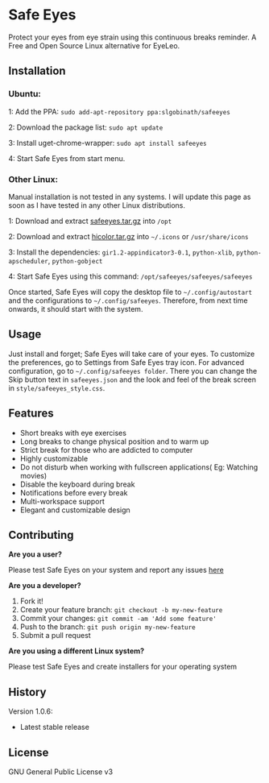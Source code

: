 # Safe Eyes
Protect your eyes from eye strain using this continuous breaks reminder. A Free and Open Source Linux alternative for EyeLeo.

## Installation

### Ubuntu:
1: Add the PPA: `sudo add-apt-repository ppa:slgobinath/safeeyes`

2: Download the package list: `sudo apt update`

3: Install uget-chrome-wrapper: `sudo apt install safeeyes`

4: Start Safe Eyes from start menu.

### Other Linux:

Manual installation is not tested in any systems. I will update this page as soon as I have tested in any other Linux distributions.

1: Download and extract [safeeyes.tar.gz](https://github.com/slgobinath/SafeEyes/releases/download/v1.0.6/hicolor.tar.gz) into `/opt`

2: Download and extract [hicolor.tar.gz](https://github.com/slgobinath/SafeEyes/releases/download/v1.0.6/hicolor.tar.gz) into `~/.icons` or `/usr/share/icons`

3: Install the dependencies: `gir1.2-appindicator3-0.1`, `python-xlib`, `python-apscheduler`, `python-gobject`

4: Start Safe Eyes using this command:  `/opt/safeeyes/safeeyes/safeeyes`

Once started, Safe Eyes will copy the desktop file to `~/.config/autostart` and the configurations to `~/.config/safeeyes`. Therefore, from next time onwards, it should start with the system.

## Usage
Just install and forget; Safe Eyes will take care of your eyes. To customize the preferences, go to Settings from Safe Eyes tray icon.
For advanced configuration, go to `~/.config/safeeyes folder`. There you can change the Skip button text in `safeeyes.json` and the look and feel of the break screen in `style/safeeyes_style.css`.

## Features
- Short breaks with eye exercises
- Long breaks to change physical position and to warm up
- Strict break for those who are addicted to computer
- Highly customizable
- Do not disturb when working with fullscreen applications( Eg: Watching movies)
- Disable the keyboard during break
- Notifications before every break
- Multi-workspace support
- Elegant and customizable design

## Contributing
**Are you a user?**

Please test Safe Eyes on your system and report any issues [here](https://github.com/slgobinath/SafeEyes/issues)

**Are you a developer?**

1. Fork it!
2. Create your feature branch: `git checkout -b my-new-feature`
3. Commit your changes: `git commit -am 'Add some feature'`
4. Push to the branch: `git push origin my-new-feature`
5. Submit a pull request

**Are you using a different Linux system?**

Please test Safe Eyes and create installers for your operating system


## History

Version 1.0.6:
* Latest stable release


## License

GNU General Public License v3